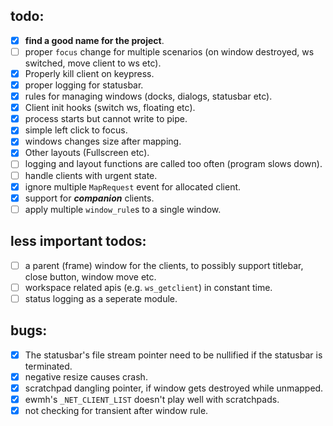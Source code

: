 todo:
-----
  - [X] **find a good name for the project**.
  - [ ] proper `focus` change for multiple scenarios (on window destroyed, ws
        switched, move client to ws etc).
  - [X] Properly kill client on keypress.
  - [X] proper logging for statusbar.
  - [X] rules for managing windows (docks, dialogs, statusbar etc).
  - [X] Client init hooks (switch ws, floating etc).
  - [X] process starts but cannot write to pipe.
  - [X] simple left click to focus.
  - [X] windows changes size after mapping.
  - [X] Other layouts (Fullscreen etc).
  - [ ] logging and layout functions are called too often (program slows down).
  - [ ] handle clients with urgent state.
  - [X] ignore multiple `MapRequest` event for allocated client.
  - [X] support for ***companion*** clients.
  - [ ] apply multiple `window_rule`s to a single window.

less important todos:
---------------------
  - [ ] a parent (frame) window for the clients, to possibly support titlebar,
        close button, window move etc.
  - [ ] workspace related apis (e.g. `ws_getclient`) in constant time.
  - [ ] status logging as a seperate module.

bugs:
-----
  - [X] The statusbar's file stream pointer need to be nullified if the
        statusbar is terminated.
  - [X] negative resize causes crash.
  - [X] scratchpad dangling pointer, if window gets destroyed while unmapped.
  - [X] ewmh's `_NET_CLIENT_LIST` doesn't play well with scratchpads.
  - [X] not checking for transient after window rule.
